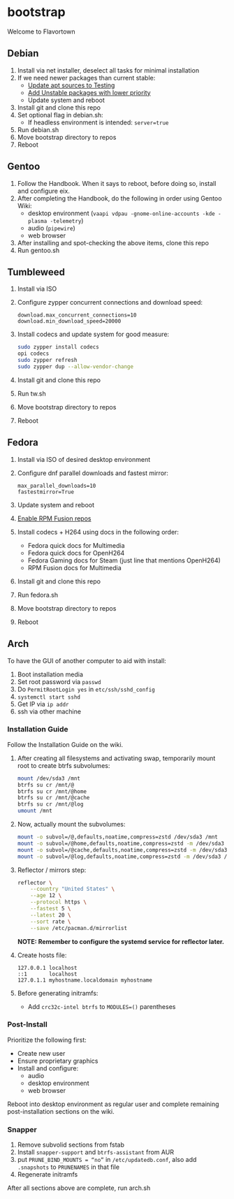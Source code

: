 # bootstrap

Welcome to Flavortown

## Debian

1. Install via net installer, deselect all tasks for minimal installation
2. If we need newer packages than current stable:
   - [Update apt sources to Testing](https://wiki.debian.org/DebianTesting)
   - [Add Unstable packages with lower priority](https://wiki.debian.org/DebianUnstable)
   - Update system and reboot
3. Install git and clone this repo
4. Set optional flag in debian.sh:
   - If headless environment is intended: `server=true`
5. Run debian.sh
6. Move bootstrap directory to repos
7. Reboot

## Gentoo

1. Follow the Handbook.
   When it says to reboot, before doing so, install and configure eix.
2. After completing the Handbook, do the following in order using Gentoo Wiki:
   - desktop environment (`vaapi vdpau -gnome-online-accounts -kde -plasma -telemetry`)
   - audio (`pipewire`)
   - web browser
3. After installing and spot-checking the above items, clone this repo
4. Run gentoo.sh

## Tumbleweed

1. Install via ISO
2. Configure zypper concurrent connections and download speed:

   ```text
   download.max_concurrent_connections=10
   download.min_download_speed=20000
   ```

3. Install codecs and update system for good measure:

   ```bash
   sudo zypper install codecs
   opi codecs
   sudo zypper refresh
   sudo zypper dup --allow-vendor-change
   ```

4. Install git and clone this repo
5. Run tw.sh
6. Move bootstrap directory to repos
7. Reboot

## Fedora

1. Install via ISO of desired desktop environment
2. Configure dnf parallel downloads and fastest mirror:

   ```text
   max_parallel_downloads=10
   fastestmirror=True
   ```

3. Update system and reboot
4. [Enable RPM Fusion repos](https://docs.fedoraproject.org/en-US/quick-docs/rpmfusion-setup/)
5. Install codecs + H264 using docs in the following order:
   - Fedora quick docs for Multimedia
   - Fedora quick docs for OpenH264
   - Fedora Gaming docs for Steam (just line that mentions OpenH264)
   - RPM Fusion docs for Multimedia
6. Install git and clone this repo
7. Run fedora.sh
8. Move bootstrap directory to repos
9. Reboot

## Arch

To have the GUI of another computer to aid with install:

1. Boot installation media
2. Set root password via `passwd`
3. Do `PermitRootLogin yes` in `etc/ssh/sshd_config`
4. `systemctl start sshd`
5. Get IP via `ip addr`
6. ssh via other machine

### Installation Guide

Follow the Installation Guide on the wiki.

1. After creating all filesystems and activating swap,
   temporarily mount root to create btrfs subvolumes:

   ```bash
   mount /dev/sda3 /mnt
   btrfs su cr /mnt/@
   btrfs su cr /mnt/@home
   btrfs su cr /mnt/@cache
   btrfs su cr /mnt/@log
   umount /mnt
   ```

2. Now, actually mount the subvolumes:

   ```bash
   mount -o subvol=/@,defaults,noatime,compress=zstd /dev/sda3 /mnt
   mount -o subvol=/@home,defaults,noatime,compress=zstd -m /dev/sda3 /mnt/home
   mount -o subvol=/@cache,defaults,noatime,compress=zstd -m /dev/sda3 /mnt/var/cache
   mount -o subvol=/@log,defaults,noatime,compress=zstd -m /dev/sda3 /mnt/var/log
   ```

3. Reflector / mirrors step:

   ```bash
   reflector \
       --country "United States" \
       --age 12 \
       --protocol https \
       --fastest 5 \
       --latest 20 \
       --sort rate \
       --save /etc/pacman.d/mirrorlist
   ```

   **NOTE: Remember to configure the systemd service for reflector later.**

4. Create hosts file:

   ```plaintext
   127.0.0.1 localhost
   ::1       localhost
   127.0.1.1 myhostname.localdomain myhostname
   ```

5. Before generating initramfs:

   - Add `crc32c-intel btrfs` to `MODULES=()` parentheses

### Post-Install

Prioritize the following first:

- Create new user
- Ensure proprietary graphics
- Install and configure:
  - audio
  - desktop environment
  - web browser

Reboot into desktop environment as regular user
and complete remaining post-installation sections on the wiki.

### Snapper

1. Remove subvolid sections from fstab
2. Install `snapper-support` and `btrfs-assistant` from AUR
3. put `PRUNE_BIND_MOUNTS = “no”` in `/etc/updatedb.conf`,
   also add `.snapshots` to `PRUNENAMES` in that file
4. Regenerate initramfs

After all sections above are complete, run arch.sh
